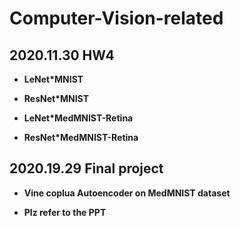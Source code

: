 # Computer-Vision-related

## 2020.11.30 HW4

* **LeNet*MNIST**

* **ResNet*MNIST**

* **LeNet*MedMNIST-Retina**

* **ResNet*MedMNIST-Retina**

## 2020.19.29 Final project

* **Vine coplua Autoencoder on MedMNIST dataset**

* **Plz refer to the PPT**

